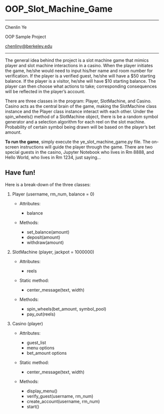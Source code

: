 # OOP_Slot_Machine_Game

***
Chenlin Ye

OOP Sample Project

chenliny@berkeley.edu
***

The general idea behind the project is a slot machine game that mimics player and slot machine interactions in a casino. When the player initiates the game, he/she would need to input his/her name and room number for verification. If the player is a verified guest, he/she will have a $50 starting balance. If the player is a visitor, he/she will have $10 starting balance. The player can then choose what actions to take; corresponding consequences will be reflected in the player’s account. 

There are three classes in the program: Player, SlotMachine, and Casino. Casino acts as the central brain of the game, making the SlotMachine class instance and the Player class instance interact with each other. Under the spin_wheels() method of a SlotMachine object, there is be a random symbol generator and a selection algorithm for each reel on the slot machine. Probability of certain symbol being drawn will be based on the player’s bet amount.

**To run the game**, simply execute the ye_slot_machine_game.py file. The on-screen instructions will guide the player through the game. There are two special guests in the casino, Jupyter Notebook who lives in Rm 8888, and Hello World, who lives in Rm 1234, just saying...

Have fun!
---------

Here is a break-down of the three classes:

1. Player (username, rm_num, balance = 0)
   - Attributes:
     - balance
    
   - Methods:
     -	set_balance(amount)
     -	deposit(amount)
     -	withdraw(amount)



2. SlotMachine (player, jackpot = 1000000)
   - Attributes:
     -	reels
    
   - Static method:
     -	center_message(text, width)
    
   - Methods:
     -	spin_wheels(bet_amount, symbol_pool)
     -	pay_out(reels)
    
    
    
3. Casino (player)
   - Attributes: 
     -	guest_list
     -	menu options
     -	bet_amount options
 
   - Static method:
     -	center_message(text, width)

   - Methods:
     -	display_menu()
     -	verify_guest(username, rm_num)
     -   create_account(username, rm_num)
     -	start()
